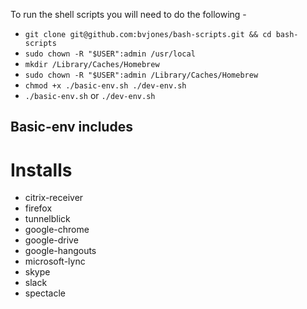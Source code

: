 To run the shell scripts you will need to do the following -

- `git clone git@github.com:bvjones/bash-scripts.git && cd bash-scripts`
- `sudo chown -R "$USER":admin /usr/local`
- `mkdir /Library/Caches/Homebrew`
- `sudo chown -R "$USER":admin /Library/Caches/Homebrew`
- `chmod +x ./basic-env.sh ./dev-env.sh`
- `./basic-env.sh` or `./dev-env.sh`

## Basic-env includes

# Installs
- citrix-receiver 
- firefox
- tunnelblick
- google-chrome
- google-drive
- google-hangouts
- microsoft-lync
- skype
- slack
- spectacle